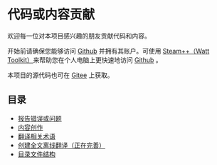 # 代码或内容贡献

欢迎每一位对本项目感兴趣的朋友贡献代码和内容。

开始前请确保您能够访问 [Github](https://Github.com) 并拥有其账户。可使用 [Steam++（Watt Toolkit）](https://steampp.net)来帮助您在个人电脑上更快速地访问 [Github](https://Github.com) 。

本项目的源代码也可在 [Gitee](https://gitee.com/SaveSeaFromNuc-pollutedWater/FactsAboutNuc-pollutedWater) 上获取。

## 目录

- [报告错误或问题](./Feedback.md)
- [内容创作](./Creation.md)
- [翻译相关术语](./Words_translate.md)
- [创建全文离线翻译（正在完善）]()
- [目录文件结构](./File_structure.md)
